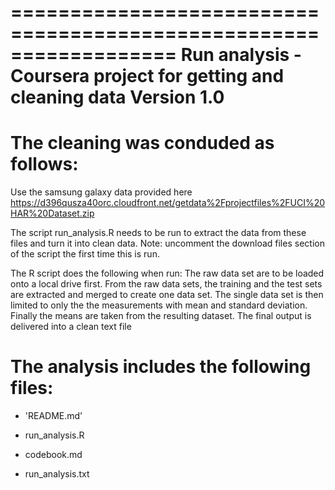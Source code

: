 ==================================================================
Run analysis - Coursera project for getting and cleaning data
Version 1.0
==================================================================

The cleaning was conduded as follows:
==================================================================

Use the samsung galaxy data provided here 
https://d396qusza40orc.cloudfront.net/getdata%2Fprojectfiles%2FUCI%20HAR%20Dataset.zip

The script run_analysis.R needs to be run to extract the data from these files and turn it into clean data. 
Note: uncomment the download files section of the script the first time this is run.

The R script does the following when run:
The raw data set are to be loaded onto a local drive first.
From the raw data sets, the training and the test sets are extracted and merged to create one data set.
The single data set is then limited to only the the measurements with mean and standard deviation. 
Finally the means are taken from the resulting dataset.
The final output is delivered into a clean text file


The analysis includes the following files:
=========================================

- 'README.md'

- run_analysis.R

- codebook.md

- run_analysis.txt

